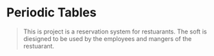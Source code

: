 # Periodic Tables

> This is project is a reservation system for restuarants. The soft is diesigned to be used by the employees and mangers of the restuarant. 